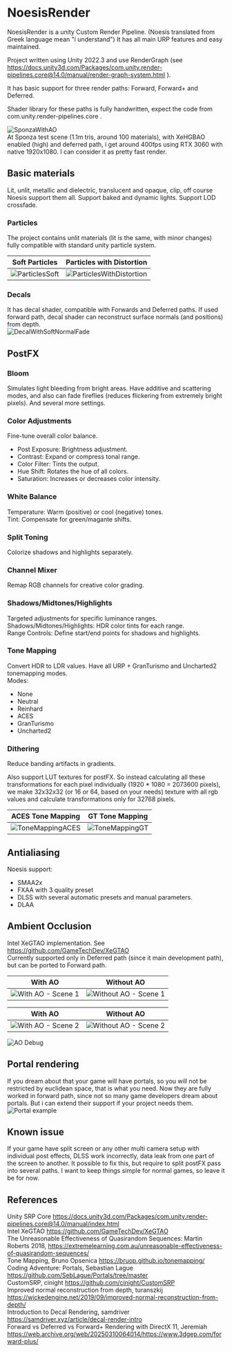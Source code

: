 # NoesisRender

NoesisRender is a unity Custom Render Pipeline. (Noesis translated from Greek language mean "i understand") It has all main URP features and easy maintained.  

Project written using Unity 2022.3 and use RenderGraph (see https://docs.unity3d.com/Packages/com.unity.render-pipelines.core@14.0/manual/render-graph-system.html ).  

It has basic support for three render paths: Forward, Forward+ and Deferred.  

Shader library for these paths is fully handwritten, expect the code from com.unity.render-pipelines.core .  

![SponzaWithAO](ImagesDemo/SponzaWithAO.png)  
At Sponza test scene (1.1m tris, around 100 materials), with XeHGBAO enabled (high) and deferred path, i get around 400fps using RTX 3060 with native 1920x1080. I can consider it as pretty fast render.  

## Basic materials

Lit, unlit, metallic and dielectric, translucent and opaque, clip, off course Noesis support them all. Support baked and dynamic lights. Support LOD crossfade. 

### Particles

The project contains unlit materials (lit is the same, with minor changes) fully compatible with standard unity particle system. 

| Soft Particles                                 | Particles with Distortion                                          |
| ---------------------------------------------- | ------------------------------------------------------------------ |
| ![ParticlesSoft](ImagesDemo/ParticlesSoft.png) | ![ParticlesWithDistortion](ImagesDemo/ParticlesWithDistortion.png) |

### Decals

It has decal shader, compatible with Forwards and Deferred paths. If used forward path, decal shader can reconstruct surface normals (and positions) from depth.  
![DecalWithSoftNormalFade](ImagesDemo/DecalWithSoftNormalFade.png)  

## PostFX

### Bloom

Simulates light bleeding from bright areas. Have additive and scattering modes, and also can fade fireflies (reduces flickering from extremely bright pixels). And several more settings.  

### Color Adjustments

Fine-tune overall color balance.  

- Post Exposure: Brightness adjustment.  
- Contrast: Expand or compress tonal range.  
- Color Filter: Tints the output.  
- Hue Shift: Rotates the hue of all colors.  
- Saturation: Increases or decreases color intensity.  

### White Balance

Temperature: Warm (positive) or cool (negative) tones.  
Tint: Compensate for green/magante shifts.  

### Split Toning

Colorize shadows and highlights separately.  

### Channel Mixer

Remap RGB channels for creative color grading.  

### Shadows/Midtones/Highlights

Targeted adjustments for specific luminance ranges.  
Shadows/Midtones/Highlights: HDR color tints for each range.  
Range Controls: Define start/end points for shadows and highlights.  

### Tone Mapping

Convert HDR to LDR values. Have all URP + GranTurismo and Uncharted2 tonemapping modes.  
Modes:  

- None  
- Neutral  
- Reinhard  
- ACES  
- GranTurismo  
- Uncharted2  

### Dithering

Reduce banding artifacts in gradients.  

Also support LUT textures for postFX. So instead calculating all these transformations for each pixel individually (1920 * 1080 = 2073600 pixels), we make 32x32x32 (or 16 or 64, based on your needs) texture with all rgb values and calculate transformations only for 32768 pixels.  

| ACES Tone Mapping                                  | GT Tone Mapping                                |
| -------------------------------------------------- | ---------------------------------------------- |
| ![ToneMappingACES](ImagesDemo/ToneMappingACES.png) | ![ToneMappingGT](ImagesDemo/ToneMappingGT.png) |

## Antialiasing

Noesis support:  

- SMAA2x  
- FXAA with 3 quality preset  
- DLSS with several automatic presets and manual parameters.  
- DLAA  

## Ambient Occlusion

Intel XeGTAO implementation. See https://github.com/GameTechDev/XeGTAO  
Currently supported only in Deferred path (since it main development path), but can be ported to Forward path.  

| With AO                                            | Without AO                                               |
| -------------------------------------------------- | -------------------------------------------------------- |
| ![With AO - Scene 1](ImagesDemo/SponzaWithAO1.png) | ![Without AO - Scene 1](ImagesDemo/SponzaWothoutAO1.png) |

| With AO                                            | Without AO                                               |
| -------------------------------------------------- | -------------------------------------------------------- |
| ![With AO - Scene 2](ImagesDemo/SponzaWithAO2.png) | ![Without AO - Scene 2](ImagesDemo/SponzaWithoutAO2.png) |

![AO Debug](ImagesDemo/AO.png) 

## Portal rendering

If you dream about that your game will have portals, so you will not be restricted by euclidean space, that is what you need. Now they are fully worked in forward path, since not so many game developers dream about portals. But i can extend their support if your project needs them.  
![Portal example](ImagesDemo/PortalsExample.png)  

## Known issue

If your game have split screen or any other multi camera setup with individual post effects, DLSS work incorrectly, data leak from one part of the screen to another. It possible to fix this, but require to split postFX pass into several paths. I want to keep things simple for normal games, so leave it be for now.  

## References

Unity SRP Core https://docs.unity3d.com/Packages/com.unity.render-pipelines.core@14.0/manual/index.html  
Intel XeGTAO https://github.com/GameTechDev/XeGTAO  
The Unreasonable Effectiveness of Quasirandom Sequences: Martin Roberts 2018, https://extremelearning.com.au/unreasonable-effectiveness-of-quasirandom-sequences/  
Tone Mapping, Bruno Opsenica https://bruop.github.io/tonemapping/  
Coding Adventure: Portals, Sebastian Lague https://github.com/SebLague/Portals/tree/master  
CustomSRP, cinight https://github.com/cinight/CustomSRP  
Improved normal reconstruction from depth, turanszkij https://wickedengine.net/2019/09/improved-normal-reconstruction-from-depth/  
Introduction to Decal Rendering, samdriver https://samdriver.xyz/article/decal-render-intro  
Forward vs Deferred vs Forward+ Rendering with DirectX 11, Jeremiah https://web.archive.org/web/20250310064014/https://www.3dgep.com/forward-plus/  